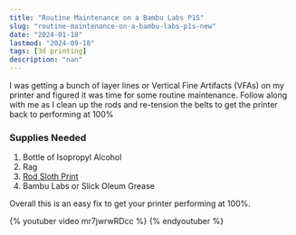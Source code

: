 ```yaml
---
title: "Routine Maintenance on a Bambu Labs P1S"
slug: "routine-maintenance-on-a-bambu-labs-p1s-new"
date: "2024-01-18"
lastmod: "2024-09-18"
tags: [3d printing]
description: "nan"
---
```


I was getting a bunch of layer lines or Vertical Fine Artifacts (VFAs) on my printer and figured it was time for some routine maintenance. Follow along with me as I clean up the rods and re-tension the belts to get the printer back to performing at 100%

### Supplies Needed

1. Bottle of Isopropyl Alcohol
2. Rag
3. [Rod Sloth Print](https://makerworld.com/en/models/120092#profileId-129262)
4. Bambu Labs or Slick Oleum Grease

Overall this is an easy fix to get your printer performing at 100%.

{% youtuber video mr7jwrwRDcc %}
{% endyoutuber %}
